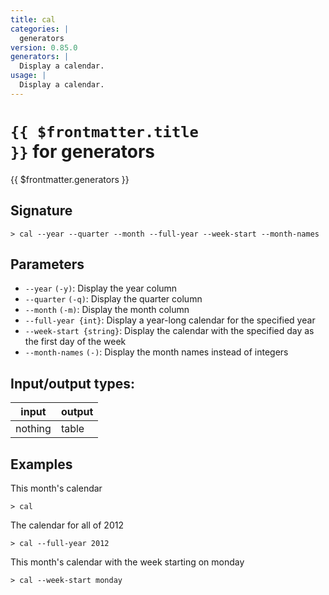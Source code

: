 ```yaml
---
title: cal
categories: |
  generators
version: 0.85.0
generators: |
  Display a calendar.
usage: |
  Display a calendar.
---
```

<!-- This file is automatically generated. Please edit the command in https://github.com/nushell/nushell instead. -->

# <code>{{ $frontmatter.title }}</code> for generators

<div class='command-title'>{{ $frontmatter.generators }}</div>

## Signature

```> cal --year --quarter --month --full-year --week-start --month-names```

## Parameters

 -  `--year` `(-y)`: Display the year column
 -  `--quarter` `(-q)`: Display the quarter column
 -  `--month` `(-m)`: Display the month column
 -  `--full-year {int}`: Display a year-long calendar for the specified year
 -  `--week-start {string}`: Display the calendar with the specified day as the first day of the week
 -  `--month-names` `(-)`: Display the month names instead of integers


## Input/output types:

| input   | output |
| ------- | ------ |
| nothing | table  |

## Examples

This month's calendar
```shell
> cal

```

The calendar for all of 2012
```shell
> cal --full-year 2012

```

This month's calendar with the week starting on monday
```shell
> cal --week-start monday

```
